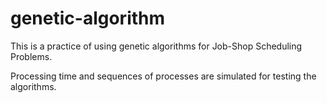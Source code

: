 # genetic-algorithm

This is a practice of using genetic algorithms for Job-Shop Scheduling Problems.

Processing time and sequences of processes are simulated for testing the algorithms.
